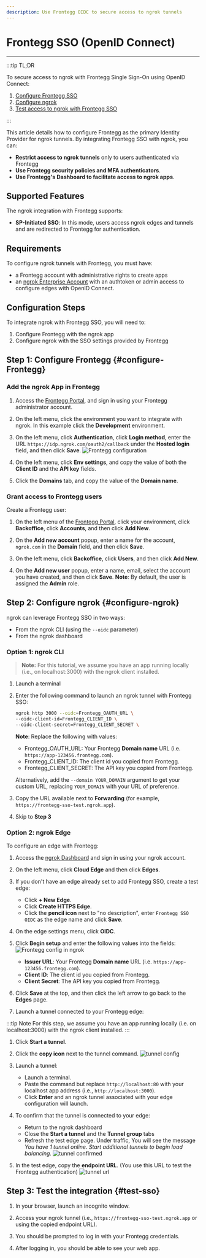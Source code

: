 ```yaml
---
description: Use Frontegg OIDC to secure access to ngrok tunnels
---
```


# Frontegg SSO (OpenID Connect)

---

:::tip TL;DR

To secure access to ngrok with Frontegg Single Sign-On using OpenID Connect:

1. [Configure Frontegg SSO](#configure-Frontegg)
1. [Configure ngrok](#configure-ngrok)
1. [Test access to ngrok with Frontegg SSO](#test-sso)

:::

This article details how to configure Frontegg as the primary Identity Provider for ngrok tunnels.
By integrating Frontegg SSO with ngrok, you can:

- **Restrict access to ngrok tunnels** only to users authenticated via Frontegg
- **Use Frontegg security policies and MFA authenticators**.
- **Use Frontegg's Dashboard to facilitate access to ngrok apps**.

## Supported Features

The ngrok integration with Frontegg supports:

- **SP-Initiated SSO**: In this mode, users access ngrok edges and tunnels and are redirected to Frontegg for authentication.

## Requirements

To configure ngrok tunnels with Frontegg, you must have:

- a Frontegg account with administrative rights to create apps
- an [ngrok Enterprise Account](https://ngrok.com/pricing) with an authtoken or admin access to configure edges with OpenID Connect.

## Configuration Steps

To integrate ngrok with Frontegg SSO, you will need to:

1. Configure Frontegg with the ngrok app
1. Configure ngrok with the SSO settings provided by Frontegg

## **Step 1**: Configure Frontegg {#configure-Frontegg}

### Add the ngrok App in Frontegg

1. Access the [Frontegg Portal](https://portal.frontegg.com/), and sign in using your Frontegg administrator account.

1. On the left menu, click the environment you want to integrate with ngrok. In this example click the **Development** environment.

1. On the left menu, click **Authentication**, click **Login method**, enter the URL `https://idp.ngrok.com/oauth2/callback` under the **Hosted login** field, and then click **Save**.
   ![Frontegg configuration](img/ngrok_url_configuration_frontegg.png)

1. On the left menu, click **Env settings**, and copy the value of both the **Client ID** and the **API key** fields.

1. Click the **Domains** tab, and copy the value of the **Domain name**.


### Grant access to Frontegg users

Create a Frontegg user:

1. On the left menu of the [Frontegg Portal](https://portal.frontegg.com/), click your environment, click **Backoffice**, click **Accounts**, and then click **Add New**.

1. On the **Add new account** popup, enter a name for the account, `ngrok.com` in the **Domain** field, and then click **Save**.

1. On the left menu, click **Backoffice**, click **Users**, and then click **Add New**.

1. On the **Add new user** popup, enter a name, email, select the account you have created, and then click **Save**.
   **Note**: By default, the user is assigned the **Admin** role.


## **Step 2**: Configure ngrok {#configure-ngrok}

ngrok can leverage Frontegg SSO in two ways:

- From the ngrok CLI (using the `--oidc` parameter)
- From the ngrok dashboard

### **Option 1**: ngrok CLI

> **Note:** For this tutorial, we assume you have an app running locally (i.e., on localhost:3000) with the ngrok client installed.

1. Launch a terminal

1. Enter the following command to launch an ngrok tunnel with Frontegg SSO:

   ```bash
   ngrok http 3000 --oidc=Frontegg_OAUTH_URL \
   --oidc-client-id=Frontegg_CLIENT_ID \
   --oidc-client-secret=Frontegg_CLIENT_SECRET \
   ```

   **Note**: Replace the following with values:

   - Frontegg_OAUTH_URL: Your Frontegg **Domain name** URL (i.e. `https://app-123456.frontegg.com`).
   - Frontegg_CLIENT_ID: The client id you copied from Frontegg.
   - Frontegg_CLIENT_SECRET: The API key you copied from Frontegg.

   Alternatively, add the `--domain YOUR_DOMAIN` argument to get your custom URL, replacing `YOUR_DOMAIN` with your URL of preference.

1. Copy the URL available next to **Forwarding** (for example, `https://frontegg-sso-test.ngrok.app`).

1. Skip to **Step 3**


### **Option 2**: ngrok Edge

To configure an edge with Frontegg:

1. Access the [ngrok Dashboard](https://dashboard.ngrok.com/) and sign in using your ngrok account.

1. On the left menu, click **Cloud Edge** and then click **Edges**.

1. If you don't have an edge already set to add Frontegg SSO, create a test edge:

   - Click **+ New Edge**.
   - Click **Create HTTPS Edge**.
   - Click the **pencil icon** next to "no description", enter `Frontegg SSO OIDC` as the edge name and click **Save**.

1. On the edge settings menu, click **OIDC**.

1. Click **Begin setup** and enter the following values into the fields:
   ![Frontegg config in ngrok](img/frontegg-1.png)

   - **Issuer URL**: Your Frontegg **Domain name** URL (i.e. `https://app-123456.frontegg.com`).
   - **Client ID**: The client id you copied from Frontegg.
   - **Client Secret**: The API key you copied from Frontegg.

1. Click **Save** at the top, and then click the left arrow to go back to the **Edges** page.

1. Launch a tunnel connected to your Frontegg edge:

:::tip Note
For this step, we assume you have an app running locally (i.e. on localhost:3000) with the ngrok client installed.
:::

1.  Click **Start a tunnel**.

1.  Click the **copy icon** next to the tunnel command.
    ![tunnel config](img/frontegg-2.png)

1.  Launch a tunnel:

    - Launch a terminal.
    - Paste the command but replace `http://localhost:80` with your localhost app address (i.e., `http://localhost:3000`).
    - Click **Enter** and an ngrok tunnel associated with your edge configuration will launch.

1.  To confirm that the tunnel is connected to your edge:

    - Return to the ngrok dashboard
    - Close the **Start a tunnel** and the **Tunnel group** tabs
    - Refresh the test edge page. Under traffic, You will see the message _You have 1 tunnel online. Start additional tunnels to begin load balancing._
      ![tunnel confirmed](img/frontegg-3.png)

1.  In the test edge, copy the **endpoint URL**. (You use this URL to test the Frontegg authentication)
    ![tunnel url](img/frontegg-4.png)


## Step 3: Test the integration {#test-sso}

1. In your browser, launch an incognito window.

1. Access your ngrok tunnel (i.e., `https://frontegg-sso-test.ngrok.app` or using the copied endpoint URL).

1. You should be prompted to log in with your Frontegg credentials.

1. After logging in, you should be able to see your web app.
